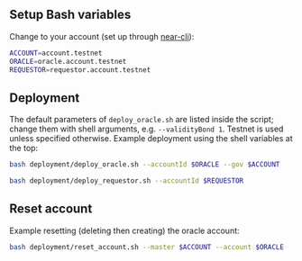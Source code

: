 ## Setup Bash variables

Change to your account (set up through [near-cli](https://docs.near.org/docs/tools/near-cli)):

```bash
ACCOUNT=account.testnet
ORACLE=oracle.account.testnet
REQUESTOR=requestor.account.testnet
```

## Deployment

The default parameters of `deploy_oracle.sh` are listed inside the script; change them with shell arguments, e.g. `--validityBond 1`. Testnet is used unless specified otherwise. Example deployment using the shell variables at the top:

```bash
bash deployment/deploy_oracle.sh --accountId $ORACLE --gov $ACCOUNT

bash deployment/deploy_requestor.sh --accountId $REQUESTOR
```

## Reset account

Example resetting (deleting then creating) the oracle account:

```bash
bash deployment/reset_account.sh --master $ACCOUNT --account $ORACLE
```
